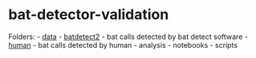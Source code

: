 # bat-detector-validation
Folders:
    - [data](https://github.com/smohid26/bat-detector-validation/tree/main/data)
        - [batdetect2](https://github.com/smohid26/bat-detector-validation/tree/main/data/batdetect2)
            - bat calls detected by bat detect software
        - [human](https://github.com/smohid26/bat-detector-validation/tree/main/data/human)
            - bat calls detected by human
    - analysis
        - notebooks
        - scripts